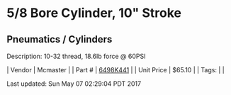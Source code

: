 # 5/8 Bore Cylinder, 10" Stroke
## Pneumatics / Cylinders
Description: 	10-32 thread, 18.6lb force @ 60PSI 

| Vendor | Mcmaster | 
| Part # | [6498K441](https://www.mcmaster.com/#6498K441) | 
| Unit Price | $65.10 | 
| Tags: |  | 

Last updated: Sun May 07 02:29:04 PDT 2017